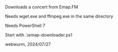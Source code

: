 Downloads a concert from Emap.FM

Needs wget.exe and ffmpeg.exe in the same directory

Needs PowerShell 7

Start with .\emap-downloader.ps1

webwurm, 2024/07/27
